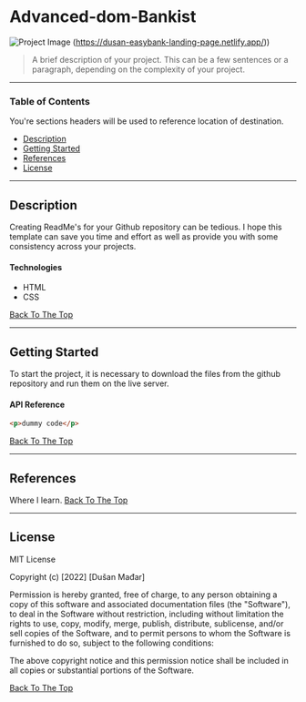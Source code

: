 # Advanced-dom-Bankist

![Project Image](project-image-url)
(https://dusan-easybank-landing-page.netlify.app/))
> A brief description of your project. This can be a few sentences or a paragraph, depending on the complexity of your project.

---

### Table of Contents

You're sections headers will be used to reference location of destination.

- [Description](#description)
- [Getting Started](#getting-started)
- [References](#references)
- [License](#license)

---

## Description

Creating ReadMe's for your Github repository can be tedious. I hope this template can save you time and effort as well as provide you with some consistency across your projects.

#### Technologies

- HTML
- CSS

[Back To The Top](#advanced-dom-bankist)

---

## Getting Started

To start the project, it is necessary to download the files from the github repository and run them on the live server.

#### API Reference

```html
<p>dummy code</p>
```

[Back To The Top](#advanced-dom-bankist)

---

## References

Where I learn.
[Back To The Top](#advanced-dom-bankist)

---

## License

MIT License

Copyright (c) [2022] [Dušan Mađar]

Permission is hereby granted, free of charge, to any person obtaining a copy
of this software and associated documentation files (the "Software"), to deal
in the Software without restriction, including without limitation the rights
to use, copy, modify, merge, publish, distribute, sublicense, and/or sell
copies of the Software, and to permit persons to whom the Software is
furnished to do so, subject to the following conditions:

The above copyright notice and this permission notice shall be included in all
copies or substantial portions of the Software.

[Back To The Top](#advanced-dom-bankist)
